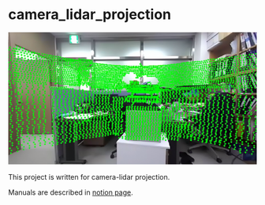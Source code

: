 

# camera_lidar_projection

<img alt="Social Preview Image" src="https://github.com/dptmf35/camera_lidar_projection/blob/main/projection.png">

 This project is written for camera-lidar projection.

 
 Manuals are described in <a href="https://choonsikmom.notion.site/LiDAR-Camera-Calibration-48c452d6541b40b2bfd7c630bbce882e?pvs=4">notion page</a>.
 
